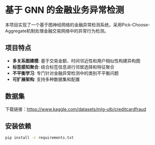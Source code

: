 # 基于 GNN 的金融业务异常检测

本项目实现了一个基于图神经网络的金融异常检测系统，采用Pick-Choose-Aggregate机制处理金融交易网络中的异常行为检测。

## 项目特点

- **多关系图建模**: 基于交易金额、时间邻近性和用户相似性构建异构图
- **标签感知聚合**: 结合标签信息进行邻居选择和特征聚合
- **不平衡学习**: 专门针对金融异常检测中的类别不平衡问题
- **可扩展架构**: 支持多种数据集和配置

## 数据集

下载链接：https://www.kaggle.com/datasets/mlg-ulb/creditcardfraud

## 安装依赖

```bash
pip install -r requirements.txt
